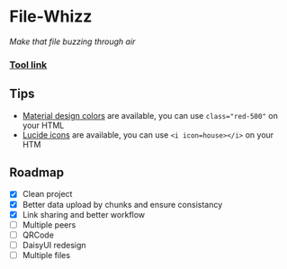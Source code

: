 # File-Whizz
*Make that file buzzing through air*

### [Tool link](https://klemek.github.io/file-whizz/)

## Tips

* [Material design colors](https://materialui.co/colors/) are available, you can use `class="red-500"` on your HTML
* [Lucide icons](https://lucide.dev/icons) are available, you can use `<i icon=house></i>` on your HTM

## Roadmap

* [x] Clean project
* [x] Better data upload by chunks and ensure consistancy
* [x] Link sharing and better workflow
* [ ] Multiple peers
* [ ] QRCode
* [ ] DaisyUI redesign
* [ ] Multiple files
